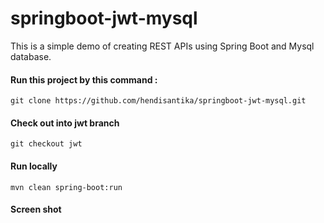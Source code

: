 # springboot-jwt-mysql

This is a simple demo of creating REST APIs using Spring Boot and Mysql database.

#### Run this project by this command : 
```
git clone https://github.com/hendisantika/springboot-jwt-mysql.git
```

#### Check out into jwt branch
```
git checkout jwt
```

#### Run locally
```
mvn clean spring-boot:run
```

#### Screen shot


